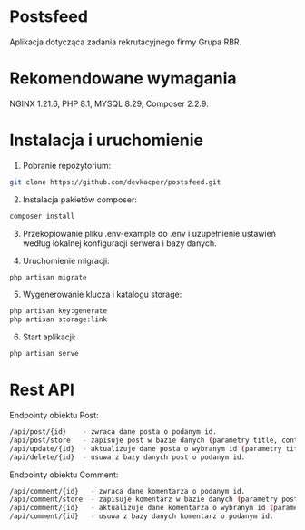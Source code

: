 # Postsfeed

Aplikacja dotycząca zadania rekrutacyjnego firmy Grupa RBR.

# Rekomendowane wymagania

NGINX 1.21.6, PHP 8.1, MYSQL 8.29, Composer 2.2.9.

# Instalacja i uruchomienie

1. Pobranie repozytorium:

```bash
git clone https://github.com/devkacper/postsfeed.git
```

2. Instalacja pakietów composer:

```bash
composer install
```

3. Przekopiowanie pliku .env-example do .env i uzupełnienie ustawień według lokalnej konfiguracji serwera i bazy danych.

4. Uruchomienie migracji:
```bash
php artisan migrate
```

5. Wygenerowanie klucza i katalogu storage:
```bash
php artisan key:generate
php artisan storage:link
```

6. Start aplikacji:
```bash
php artisan serve
```

# Rest API

Endpointy obiektu Post:
```bash
/api/post/{id}    - zwraca dane posta o podanym id.
/api/post/store   - zapisuje post w bazie danych (parametry title, content, author). 
/api/update/{id}  - aktualizuje dane posta o wybranym id (parametry title, content, author).
/api/delete/{id}  - usuwa z bazy danych post o podanym id.
```

Endpointy obiektu Comment:
```bash
/api/comment/{id}   - zwraca dane komentarza o podanym id.
/api/comment/store  - zapisuje komentarz w bazie danych (parametry post_id, content, author). 
/api/comment/{id}   - aktualizuje dane komentarza o wybranym id (parametry post_id, content, author).
/api/comment/{id}   - usuwa z bazy danych komentarz o podanym id.
```






